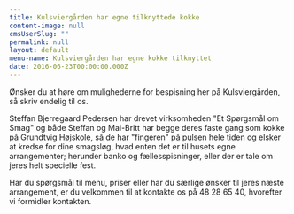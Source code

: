 ```yaml
---
title: Kulsviergården har egne tilknyttede kokke
content-image: null
cmsUserSlug: ""
permalink: null
layout: default
menu-name: Kulsviergården har egne kokke tilknyttet
date: 2016-06-23T00:00:00.000Z
---
```


Ønsker du at høre om mulighederne for bespisning her på Kulsviergården, så skriv endelig til os.

Steffan Bjerregaard Pedersen har drevet virksomheden "Et Spørgsmål om Smag" og både Steffan og Mai-Britt har begge deres faste gang som kokke på Grundtvig Højskole, så de har "fingeren" på pulsen hele tiden og elsker at kredse for dine smagsløg, hvad enten det er til husets egne arrangementer; herunder banko og fællesspisninger, eller der er tale om jeres helt specielle fest.

Har du spørgsmål til menu, priser eller har du særlige ønsker til jeres næste arrangement, er du velkommen til at kontakte os på 48 28 65 40, hvorefter vi formidler kontakten.
